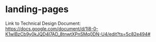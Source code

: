 # landing-pages

Link to Technical Design Document: https://docs.google.com/document/d/1I8-0-K1wlBzCb9y0kJQD4I7AD_8tnwtXPnSMq0DN-U4/edit?ts=5c82e494#

